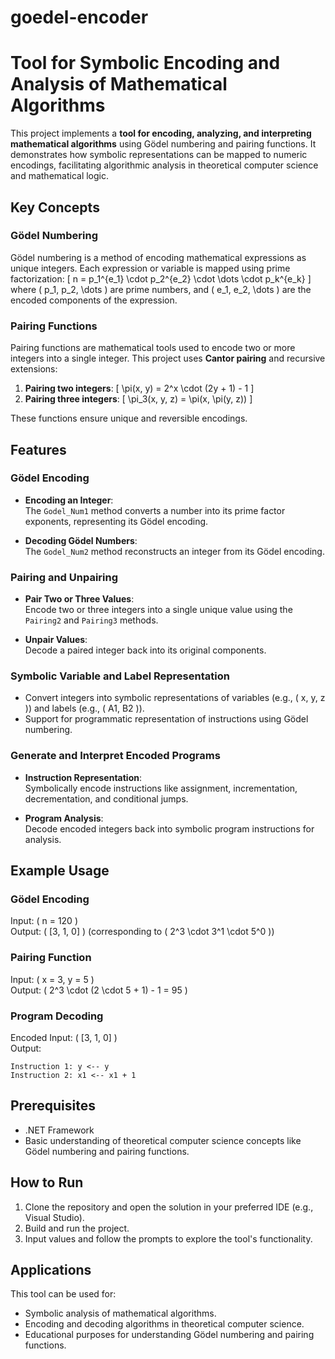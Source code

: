 # goedel-encoder
# Tool for Symbolic Encoding and Analysis of Mathematical Algorithms

This project implements a **tool for encoding, analyzing, and interpreting mathematical algorithms** using Gödel numbering and pairing functions. It demonstrates how symbolic representations can be mapped to numeric encodings, facilitating algorithmic analysis in theoretical computer science and mathematical logic.

## Key Concepts

### Gödel Numbering
Gödel numbering is a method of encoding mathematical expressions as unique integers. Each expression or variable is mapped using prime factorization:
\[
n = p_1^{e_1} \cdot p_2^{e_2} \cdot \dots \cdot p_k^{e_k}
\]
where \( p_1, p_2, \dots \) are prime numbers, and \( e_1, e_2, \dots \) are the encoded components of the expression.

### Pairing Functions
Pairing functions are mathematical tools used to encode two or more integers into a single integer. This project uses **Cantor pairing** and recursive extensions:
1. **Pairing two integers**:
   \[
   \pi(x, y) = 2^x \cdot (2y + 1) - 1
   \]
2. **Pairing three integers**:
   \[
   \pi_3(x, y, z) = \pi(x, \pi(y, z))
   \]

These functions ensure unique and reversible encodings.

## Features

### Gödel Encoding
- **Encoding an Integer**:  
  The `Godel_Num1` method converts a number into its prime factor exponents, representing its Gödel encoding.

- **Decoding Gödel Numbers**:  
  The `Godel_Num2` method reconstructs an integer from its Gödel encoding.

### Pairing and Unpairing
- **Pair Two or Three Values**:  
  Encode two or three integers into a single unique value using the `Pairing2` and `Pairing3` methods.
  
- **Unpair Values**:  
  Decode a paired integer back into its original components.

### Symbolic Variable and Label Representation
- Convert integers into symbolic representations of variables (e.g., \( x, y, z \)) and labels (e.g., \( A1, B2 \)).
- Support for programmatic representation of instructions using Gödel numbering.

### Generate and Interpret Encoded Programs
- **Instruction Representation**:  
  Symbolically encode instructions like assignment, incrementation, decrementation, and conditional jumps.
  
- **Program Analysis**:  
  Decode encoded integers back into symbolic program instructions for analysis.

## Example Usage

### Gödel Encoding
Input: \( n = 120 \)  
Output: \( [3, 1, 0] \) (corresponding to \( 2^3 \cdot 3^1 \cdot 5^0 \))

### Pairing Function
Input: \( x = 3, y = 5 \)  
Output: \( 2^3 \cdot (2 \cdot 5 + 1) - 1 = 95 \)

### Program Decoding
Encoded Input: \( [3, 1, 0] \)  
Output:  
```
Instruction 1: y <-- y
Instruction 2: x1 <-- x1 + 1
```

## Prerequisites
- .NET Framework
- Basic understanding of theoretical computer science concepts like Gödel numbering and pairing functions.

## How to Run
1. Clone the repository and open the solution in your preferred IDE (e.g., Visual Studio).  
2. Build and run the project.  
3. Input values and follow the prompts to explore the tool's functionality.

## Applications
This tool can be used for:
- Symbolic analysis of mathematical algorithms.
- Encoding and decoding algorithms in theoretical computer science.
- Educational purposes for understanding Gödel numbering and pairing functions.
